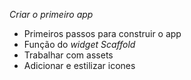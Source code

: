 *Criar o primeiro app*
* Primeiros passos para construir o app
* Função do _widget Scaffold_
* Trabalhar com assets
* Adicionar e estilizar icones